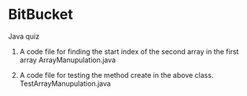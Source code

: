 # BitBucket
Java quiz

1. A code file for finding the start index of the second array in the first array
ArrayManupulation.java

2. A code file for testing the method create in the above class.
TestArrayManupulation.java

